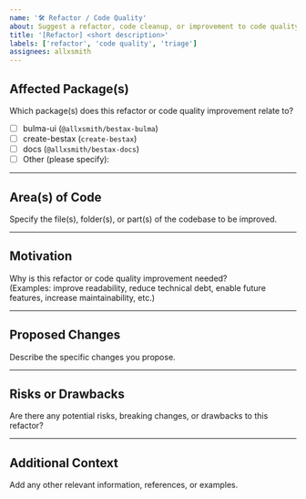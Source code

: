 ```yaml
---
name: '🛠️ Refactor / Code Quality'
about: Suggest a refactor, code cleanup, or improvement to code quality in the bestax project.
title: '[Refactor] <short description>'
labels: ['refactor', 'code quality', 'triage']
assignees: allxsmith
---
```


## Affected Package(s)

Which package(s) does this refactor or code quality improvement relate to?

- [ ] bulma-ui (`@allxsmith/bestax-bulma`)
- [ ] create-bestax (`create-bestax`)
- [ ] docs (`@allxsmith/bestax-docs`)
- [ ] Other (please specify):

---

## Area(s) of Code

Specify the file(s), folder(s), or part(s) of the codebase to be improved.

---

## Motivation

Why is this refactor or code quality improvement needed?  
(Examples: improve readability, reduce technical debt, enable future features, increase maintainability, etc.)

---

## Proposed Changes

Describe the specific changes you propose.

---

## Risks or Drawbacks

Are there any potential risks, breaking changes, or drawbacks to this refactor?

---

## Additional Context

Add any other relevant information, references, or examples.
